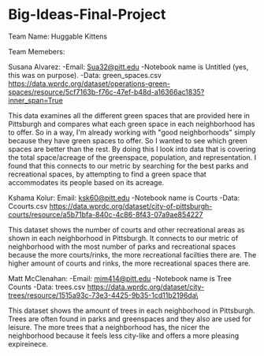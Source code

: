 # Big-Ideas-Final-Project
Team Name: Huggable Kittens 

Team Memebers: 

Susana Alvarez: 
-Email: Sua32@pitt.edu
-Notebook name is Untitled (yes, this was on purpose). 
-Data: green_spaces.csv https://data.wprdc.org/dataset/operations-green-spaces/resource/5cf7163b-f76c-47ef-b48d-a16366ac1835?inner_span=True 

This data examines all the different green spaces that are provided here in Pittsburgh and compares what each green space in each neighborhood has to offer. So in a way, I'm already working with "good neighborhoods" simply because they have green spaces to offer. So I wanted to see which green spaces are better than the rest. By doing this I look into data that is covering the total space/acreage of the greenspace, population, and representation.  I found that this connects to our metric by searching for the best parks and recreational spaces, by attempting to find a green space that accommodates its people based on its acreage. 

Kshama Kolur:
Email: ksk60@pitt.edu
-Notebook name is Courts
-Data: Ccourts.csv https://data.wprdc.org/dataset/city-of-pittsburgh-courts/resource/a5b71bfa-840c-4c86-8f43-07a9ae854227

This dataset shows the number of courts and other recreational areas as shown in each neighborhood in Pittsburgh. It connects to our metric of neighborhood with the most number of parks and recreational spaces because the more courts/rinks, the more recreational facilties there are. The higher amount of courts and rinks, the more recreational spaces there are.

Matt McClenahan:
-Email: mjm414@pitt.edu
-Notebook name is Tree Counts
-Data: trees.csv https://data.wprdc.org/dataset/city-trees/resource/1515a93c-73e3-4425-9b35-1cd11b2196da\

This dataset shows the amount of trees in each neighborhood in Pittsburgh. Trees are often found in parks and greenspaces and they also are used for leisure. The more trees that a neighborhood has, the nicer the neighborhood because it feels less city-like and offers a more pleasing expireinece.
